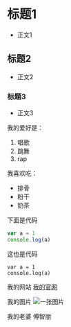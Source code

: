 # 标题1
   * 正文1
## 标题2
   * 正文2
### 标题3
   * 正文3

我的爱好是：
1. 唱歌
2. 跳舞
3. rap

我喜欢吃：
* 排骨
* 粉干
* 奶茶

下面是代码

```javascript
var a = 1
console.log(a)
```

这也是代码

    var a = 1
    console.log(a)

我的网站 [我的官网](https://github.com/account/unverified-email)

我的图片
![一张图片](汽车.png)

我的老婆
傅智丽